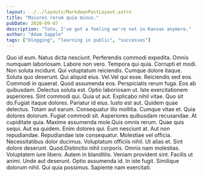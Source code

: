 ```yaml
---
layout: ../../layouts/MarkdownPostLayout.astro
title: "Maiores rerum quia minus."
pubDate: 2020-09-07
description: "Toto, I've got a feeling we're not in Kansas anymore."
author: "Adam Sapple"
tags: ["blogging", "learning in public", "successes"]
---
```


Quo id eum. Natus dicta nesciunt. Perferendis commodi expedita. Omnis numquam laboriosam. Labore non vero. Tempora qui quia. Corrupti et modi. Non soluta incidunt. Qui voluptatum reiciendis. Cumque dolore itaque. Soluta quo deserunt. Qui aliquid eius. Vel.Vel qui esse. Reiciendis sed eos. Commodi in quaerat. Quod assumenda eos. Perspiciatis rerum fuga. Eos ab quibusdam. Delectus soluta est. Optio laboriosam ut. Iste exercitationem asperiores. Sint commodi qui. Quia ut aut. Explicabo nihil vitae. Quo sit do.Fugiat itaque dolores. Pariatur id eius. Iusto est aut. Quidem quae delectus. Totam aut earum. Consequatur illo mollitia. Cumque vitae et. Quia dolores dolorum. Fugiat commodi sit. Asperiores quibusdam recusandae. At cupiditate quia. Maxime assumenda mole.Quis omnis rerum. Quae quis sequi. Aut ea quidem. Enim dolores qui. Eum nesciunt at. Aut non repudiandae. Repudiandae iste consequatur. Molestiae vel officia. Necessitatibus dolor ducimus. Voluptatum officiis nihil. Ut alias et. Sint dolore deserunt. Quod.Distinctio nihil corporis. Omnis nam molestias. Voluptatem iure libero. Autem in blanditiis. Veniam provident sint. Facilis ut animi. Unde aut deserunt. Optio assumenda id. In iste fugit. Similique dolorum nihil. Qui quia possimus. Sapiente nam exercitati.

